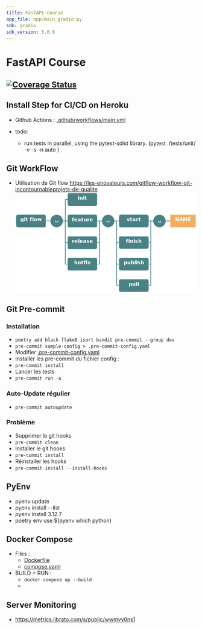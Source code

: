 ```yaml
---
title: FastAPI-course
app_file: app/main_gradio.py
sdk: gradio
sdk_version: 5.6.0
---
```

# FastAPI Course
[![Coverage Status](https://coveralls.io/repos/github/DamSha/FastApi-course/badge.svg?branch=main)](https://coveralls.io/github/DamSha/FastApi-course?branch=main)
----

## Install Step for CI/CD on Heroku

- Github Actions :
[.github/workflows/main.yml](.github%2Fworkflows%2Fmain.yml)


- todo:
  - run tests in parallel, using the pytest-xdist library. (pytest ./tests/unit/ -v -s -n auto
)

## Git WorkFlow
- Utilisation de Git flow
https://les-enovateurs.com/gitflow-workflow-git-incontournableprojets-de-qualite
![git flow](docs/git_flow.png)

## Git Pre-commit
### Installation
- ```poetry add black flake8 isort bandit pre-commit --group dev```
- ```pre-commit sample-config > .pre-commit-config.yaml```
- Modifier [.pre-commit-config.yaml](.pre-commit-config.yaml)
- Installer les pre-commit du fichier config :
- ```pre-commit install```
- Lancer les tests
- ```pre-commit run -a```
### Auto-Update régulier
- ```pre-commit autoupdate```
### Problème
- Supprimer le git hooks
- ```pre-commit clean```
- Installer le git hooks
- ```pre-commit install```
- Réinstaller les hooks
- ```pre-commit install --install-hooks```

## PyEnv
- pyenv update
- pyenv install --list
- pyenv install 3.12.7
- poetry env use $(pyenv which python)

## Docker Compose
- Files :
  - [Dockerfile](Dockerfile)
  - [compose.yaml](compose.yaml)
- BUILD + RUN :
  - ```docker compose up --build```
  -

## Server Monitoring
- https://metrics.librato.com/s/public/wwmvy0ns1
